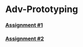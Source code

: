 # Adv-Prototyping

### [Assignment #1](https://github.com/Effiezhu/Adv-Prototyping/tree/991f83eb365a06f0caa5fa1d478fba6fa32a79f3/Assignment%20%231)

### [Assignment #2](https://github.com/Effiezhu/Adv-Prototyping/tree/main/assignment2)
